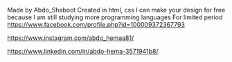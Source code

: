 Made by Abdo_Shaboot Created in html, css
I can make your design for free because I am still studying more programming languages
For limited period
https://www.facebook.com/profile.php?id=100009372367793




https://www.instagram.com/abdo_hemaa81/





https://www.linkedin.com/in/abdo-hema-3571941b8/
